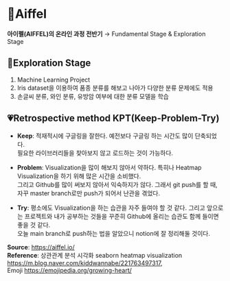 # 🏫Aiffel
<b>아이펠(AIFFEL)의 온라인 과정 전반기</b> → Fundamental Stage & Exploration Stage



## 🧭Exploration Stage
1. Machine Learning Project
2. Iris dataset을 이용하여 품종 분류를 해보고 나아가 다양한 분류 문제에도 적용
3. 손글씨 분류, 와인 분류, 유방암 여부에 대한 분류 모델을 학습

## 💗Retrospective method KPT(Keep-Problem-Try)
+ <b>Keep</b>: 적재적시에 구글링을 잘한다. 예전보다 구글링 하는 시간도 많이 단축되었다.  
필요한 라이브러리들을 찾아보지 않고 로드하는 것이 가능하다.  

+ <b>Problem</b>: Visualization을 많이 해보지 않아서 약하다. 특히나 Heatmap Visualization을 하기 위해 많은 시간을 소비했다.  
그리고 Github를 많이 써보지 않아서 익숙하지가 않다. 그래서 git push를 할 때, 자꾸 master branch로만 push가 되어서 난관을 겪었다.  

+ <b>Try</b>: 평소에도 Visualization을 하는 습관을 자주 들여야 할 것 같다. 그리고 앞으로는 프로젝트와 내가 공부하는 것들을 꾸준히 Github에 올리는 습관도 함께 들이면 좋을 것 같다.  
오늘 main branch로 push하는 법을 알았으니 notion에 잘 정리해둘 것이다.


**Source**: <https://aiffel.io/>  
**Reference**: 상관관계 분석 시각화 seaborn heatmap visualization <https://m.blog.naver.com/kiddwannabe/221763497317>,   
Emoji <https://emojipedia.org/growing-heart/>

